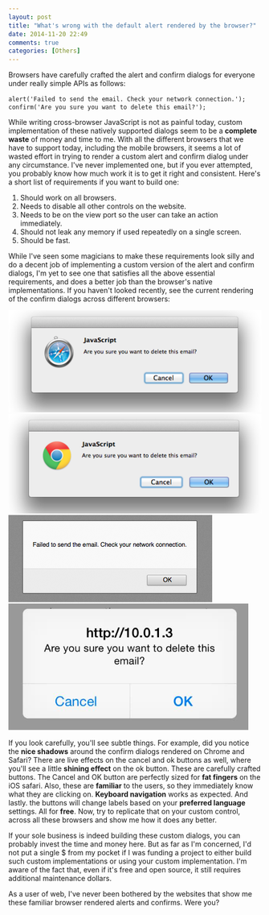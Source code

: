 ```yaml
---
layout: post
title: "What's wrong with the default alert rendered by the browser?"
date: 2014-11-20 22:49
comments: true
categories: [Others]
---
```


Browsers have carefully crafted the alert and confirm dialogs for everyone under really simple APIs as follows:

```
alert('Failed to send the email. Check your network connection.');
confirm('Are you sure you want to delete this email?');
```

While writing cross-browser JavaScript is not as painful today, custom implementation of these natively supported dialogs seem to be a __complete waste__ of money and time to me. With all the different browsers that we have to support today, including the mobile browsers, it seems a lot of wasted effort in trying to render a custom alert and confirm dialog under any circumstance. I've never implemented one, but if you ever attempted, you probably know how much work it is to get it right and consistent. Here's a short list of requirements if you want to build one:

1. Should work on all browsers.
2. Needs to disable all other controls on the website.
3. Needs to be on the view port so the user can take an action immediately.
4. Should not leak any memory if used repeatedly on a single screen.
5. Should be fast.

While I've seen some magicians to make these requirements look silly and do a decent job of implementing a custom version of the alert and confirm dialogs, I'm yet to see one that satisfies all the above essential requirements, and does a better job than the browser's native implementations. If you haven't looked recently, see the current rendering of the confirm dialogs across different browsers:

![Safari](/images/safari_confirm.png)
![Chrome](/images/chrome_confirm.png)
![FireFox](/images/firefox_confirm.png)
![iPhone](/images/iphone_confirm.png)

If you look carefully, you'll see subtle things. For example, did you notice the __nice shadows__ around the confirm dialogs rendered on Chrome and Safari? There are live effects on the cancel and ok buttons as well, where you'll see a little __shining effect__ on the ok button. These are carefully crafted buttons. The Cancel and OK button are perfectly sized for __fat fingers__ on the iOS safari. Also, these are __familiar__ to the users, so they immediately know what they are clicking on. __Keyboard navigation__ works as expected. And lastly. the buttons will change labels based on your __preferred language__ settings. All for __free__. Now, try to replicate that on your custom control, across all these browsers and show me how it does any better.

If your sole business is indeed building these custom dialogs, you can probably invest the time and money here. But as far as I'm concerned, I'd not put a single $ from my pocket if I was funding a project to either build such custom implementations or using your custom implementation. I'm aware of the fact that, even if it's free and open source, it still requires additional maintenance dollars.

As a user of web, I've never been bothered by the websites that show me these familiar browser rendered alerts and confirms. Were you?



